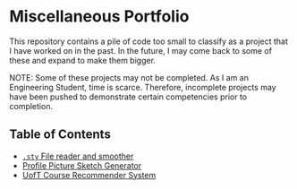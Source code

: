 # Miscellaneous Portfolio
This repository contains a pile of code too small to classify as a project that I have worked on in the past. In the 
future, I may come back to some of these and expand to make them bigger.

NOTE: Some of these projects may not be completed. As I am an Engineering Student, time is scarce. Therefore, 
incomplete projects may have been pushed to demonstrate certain competencies prior to completion. 

## Table of Contents
* [`.sty` File reader and smoother](STL_file_reader/README.md)
* [Profile Picture Sketch Generator](ProfilePictureGenerator/README.md)
* [UofT Course Recommender System](uoft_course_recommender_system/README.md)